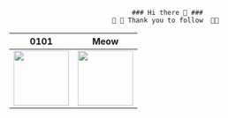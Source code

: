                                    ### Hi there 👋 ###
                              💝 💝 Thank you to follow  💝💝
| 0101                | Meow               |
|----------------------|----------------------|
| <img src="https://media.giphy.com/media/9PrqNHPAdWyJVOXntF/giphy.gif" width="100"> | <img src="https://media.giphy.com/media/iE4e5c8ExJUhdhvSiw/giphy.gif" width="100"> |


<!--
**Joemusic/Joemusic** is a ✨ _special_ ✨ repository because its `README.md` (this file) appears on your GitHub profile.



Here are some ideas to get you started:

- 🔭 I’m currently working on ...
- 🌱 I’m currently learning ...
- 👯 I’m looking to collaborate on ...
- 🤔 I’m looking for help with ...
- 💬 Ask me about ...
- 📫 How to reach me: ...
- 😄 Pronouns: ...
- ⚡ Fun fact: ...
-->
